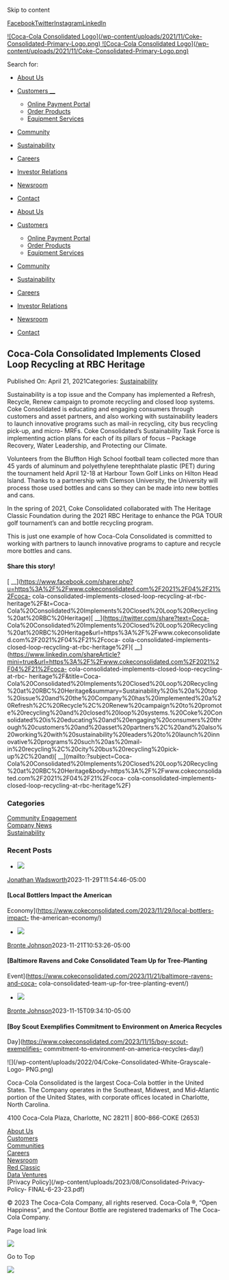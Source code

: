 Skip to content

[Facebook](https://www.facebook.com/CocaColaConsolidated/)[Twitter](https://twitter.com/CokeCCBCC)[Instagram](https://www.instagram.com/cocacolaconsolidated/)[LinkedIn](https://www.linkedin.com/company/cocacolaconsolidated)

[ ![Coca-Cola Consolidated Logo](/wp-content/uploads/2021/11/Coke-
Consolidated-Primary-Logo.png) ![Coca-Cola Consolidated Logo](/wp-
content/uploads/2021/11/Coke-Consolidated-Primary-Logo.png)
](https://www.cokeconsolidated.com/)

Search for:

  * [About Us](https://www.cokeconsolidated.com/about-us/)
  * [Customers __](https://www.cokeconsolidated.com/customers/)
    * [Online Payment Portal](https://www.cokeconsolidated.com/online-payment-portal/)
    * [ Order Products](https://www.cokeconsolidated.com/order-products/)
    * [Equipment Services](https://www.cokeconsolidated.com/equipment-services/)
  * [Community](https://www.cokeconsolidated.com/community/)
  * [Sustainability](https://www.cokeconsolidated.com/sustainability/)
  * [Careers](http://work4coke.com)
  * [Investor Relations](https://www.cokeconsolidated.com/investor-relations/)
  * [Newsroom](https://www.cokeconsolidated.com/newsroom/)
  * [Contact](https://www.cokeconsolidated.com/contact/)

  * [About Us](https://www.cokeconsolidated.com/about-us/)
  * [Customers ](https://www.cokeconsolidated.com/customers/)
    * [Online Payment Portal](https://www.cokeconsolidated.com/online-payment-portal/)
    * [Order Products](https://www.cokeconsolidated.com/order-products/)
    * [Equipment Services](https://www.cokeconsolidated.com/equipment-services/)
  * [Community](https://www.cokeconsolidated.com/community/)
  * [Sustainability](https://www.cokeconsolidated.com/sustainability/)
  * [Careers](http://work4coke.com)
  * [Investor Relations](https://www.cokeconsolidated.com/investor-relations/)
  * [Newsroom](https://www.cokeconsolidated.com/newsroom/)
  * [Contact](https://www.cokeconsolidated.com/contact/)

## Coca-Cola Consolidated Implements Closed Loop Recycling at RBC Heritage

Published On: April 21, 2021Categories:
[Sustainability](https://www.cokeconsolidated.com/category/sustainability/)

Sustainability is a top issue and the Company has implemented a Refresh,
Recycle, Renew campaign to promote recycling and closed loop systems. Coke
Consolidated is educating and engaging consumers through customers and asset
partners, and also working with sustainability leaders to launch innovative
programs such as mail-in recycling, city bus recycling pick-up, and micro-
MRFs. Coke Consolidated’s Sustainability Task Force is implementing action
plans for each of its pillars of focus – Package Recovery, Water Leadership,
and Protecting our Climate.

Volunteers from the Bluffton High School football team collected more than 45
yards of aluminum and polyethylene terephthalate plastic (PET) during the
tournament held April 12-18 at Harbour Town Golf Links on Hilton Head Island.
Thanks to a partnership with Clemson University, the University will process
those used bottles and cans so they can be made into new bottles and cans.

In the spring of 2021, Coke Consolidated collaborated with The Heritage
Classic Foundation during the 2021 RBC Heritage to enhance the PGA TOUR golf
tournament’s can and bottle recycling program.

This is just one example of how Coca-Cola Consolidated is committed to working
with partners to launch innovative programs to capture and recycle more
bottles and cans.

#### Share this story!

[
__](https://www.facebook.com/sharer.php?u=https%3A%2F%2Fwww.cokeconsolidated.com%2F2021%2F04%2F21%2Fcoca-
cola-consolidated-implements-closed-loop-recycling-at-rbc-heritage%2F&t=Coca-
Cola%20Consolidated%20Implements%20Closed%20Loop%20Recycling%20at%20RBC%20Heritage)[
__](https://twitter.com/share?text=Coca-
Cola%20Consolidated%20Implements%20Closed%20Loop%20Recycling%20at%20RBC%20Heritage&url=https%3A%2F%2Fwww.cokeconsolidated.com%2F2021%2F04%2F21%2Fcoca-
cola-consolidated-implements-closed-loop-recycling-at-rbc-heritage%2F)[
__](https://www.linkedin.com/shareArticle?mini=true&url=https%3A%2F%2Fwww.cokeconsolidated.com%2F2021%2F04%2F21%2Fcoca-
cola-consolidated-implements-closed-loop-recycling-at-rbc-
heritage%2F&title=Coca-
Cola%20Consolidated%20Implements%20Closed%20Loop%20Recycling%20at%20RBC%20Heritage&summary=Sustainability%20is%20a%20top%20issue%20and%20the%20Company%20has%20implemented%20a%20Refresh%2C%20Recycle%2C%20Renew%20campaign%20to%20promote%20recycling%20and%20closed%20loop%20systems.%20Coke%20Consolidated%20is%20educating%20and%20engaging%20consumers%20through%20customers%20and%20asset%20partners%2C%20and%20also%20working%20with%20sustainability%20leaders%20to%20launch%20innovative%20programs%20such%20as%20mail-
in%20recycling%2C%20city%20bus%20recycling%20pick-up%2C%20and)[
__](mailto:?subject=Coca-
Cola%20Consolidated%20Implements%20Closed%20Loop%20Recycling%20at%20RBC%20Heritage&body=https%3A%2F%2Fwww.cokeconsolidated.com%2F2021%2F04%2F21%2Fcoca-
cola-consolidated-implements-closed-loop-recycling-at-rbc-heritage%2F)

###  **Categories**

[Community Engagement](/category/community-engagement/)  
[Company News](/category/company-news/)  
[Sustainability](/category/sustainability/)

### **Recent Posts**

  * [![](/wp-content/uploads/2023/10/20230919_POLITICO-FF_0331-700x441.jpg)](https://www.cokeconsolidated.com/2023/11/29/local-bottlers-impact-the-american-economy/)

[Jonathan Wadsworth](https://www.cokeconsolidated.com/author/jonathan/ "Posts
by Jonathan Wadsworth")2023-11-29T11:54:46-05:00

#### [Local Bottlers Impact the American
Economy](https://www.cokeconsolidated.com/2023/11/29/local-bottlers-impact-
the-american-economy/)

  * [![](/wp-content/uploads/2023/11/DSC_0871-700x441.jpeg)](https://www.cokeconsolidated.com/2023/11/21/baltimore-ravens-and-coca-cola-consolidated-team-up-for-tree-planting-event/)

[Bronte Johnson](https://www.cokeconsolidated.com/author/bronte/ "Posts by
Bronte Johnson")2023-11-21T10:53:26-05:00

#### [Baltimore Ravens and Coke Consolidated Team Up for Tree-Planting
Event](https://www.cokeconsolidated.com/2023/11/21/baltimore-ravens-and-coca-
cola-consolidated-team-up-for-tree-planting-event/)

  * [![](/wp-content/uploads/2023/11/2Jimmy_Scout_Recycle_-700x441.jpg)](https://www.cokeconsolidated.com/2023/11/15/boy-scout-exemplifies-commitment-to-environment-on-america-recycles-day/)

[Bronte Johnson](https://www.cokeconsolidated.com/author/bronte/ "Posts by
Bronte Johnson")2023-11-15T09:34:10-05:00

#### [Boy Scout Exemplifies Commitment to Environment on America Recycles
Day](https://www.cokeconsolidated.com/2023/11/15/boy-scout-exemplifies-
commitment-to-environment-on-america-recycles-day/)

![](/wp-content/uploads/2022/04/Coke-Consolidated-White-Grayscale-Logo-
PNG.png)

Coca-Cola Consolidated is the largest Coca-Cola bottler in the United States.
The Company operates in the Southeast, Midwest, and Mid-Atlantic portion of
the United States, with corporate offices located in Charlotte, North
Carolina.

4100 Coca-Cola Plaza, Charlotte, NC 28211 | 800-866-COKE (2653)

[](https://www.facebook.com/CocaColaConsolidated/)[](https://twitter.com/CokeCCBCC)[](https://www.instagram.com/cocacolaconsolidated/)[](https://www.linkedin.com/company/cocacolaconsolidated)

[About Us](/about-us/)  
[Customers](/customers/)  
[Communities](/community/)  
[Careers](https://www.work4coke.com)  
[Newsroom](/newsroom/)  
[Red Classic](https://www.redclassic.com/)  
[Data Ventures](https://www.dataventures.com/)  
[Privacy Policy](/wp-content/uploads/2023/08/Consolidated-Privacy-Policy-
FINAL-6-23-23.pdf)

© 2023 The Coca-Cola Company, all rights reserved. Coca-Cola ®, “Open
Happiness”, and the Contour Bottle are registered trademarks of The Coca-Cola
Company.

Page load link

![](https://px.ads.linkedin.com/collect/?pid=4836482&fmt=gif)

Go to Top

![](https://www.facebook.com/tr?id=639886518035729&ev=PageView&noscript=1)

